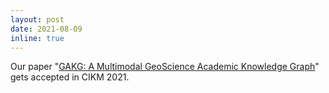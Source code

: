 ```yaml
---
layout: post
date: 2021-08-09
inline: true
---
```


Our paper
"<a href="https://dl.acm.org/doi/10.1145/3459637.3482003">GAKG: A Multimodal GeoScience Academic Knowledge Graph</a>"
gets accepted in CIKM 2021.
